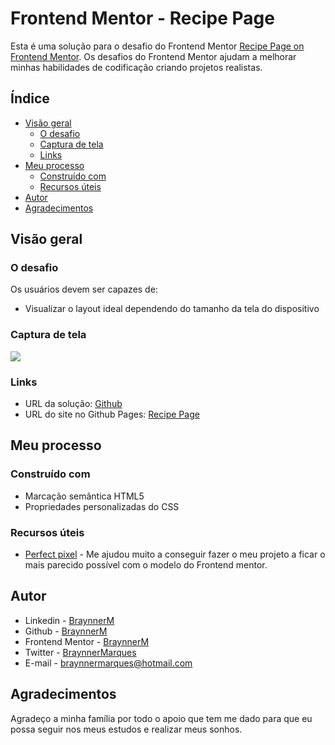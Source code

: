 # Frontend Mentor - Recipe Page

Esta é uma solução para o desafio do Frontend Mentor [Recipe Page on Frontend Mentor](https://www.frontendmentor.io/challenges/recipe-page-KiTsR8QQKm). Os desafios do Frontend Mentor ajudam a melhorar minhas habilidades de codificação criando projetos realistas.

## Índice

- [Visão geral](#visão-geral)
  - [O desafio](#o-desafio)
  - [Captura de tela](#captura-de-tela)
  - [Links](#links)
- [Meu processo](#meu-processo)
  - [Construído com](#construído-com)   
  - [Recursos úteis](#recursos-úteis)
- [Autor](#autor)
- [Agradecimentos](#agradecimentos)

## Visão geral

### O desafio

Os usuários devem ser capazes de:

- Visualizar o layout ideal dependendo do tamanho da tela do dispositivo

### Captura de tela

![](./public/src/assets/captura-de-tela.gif)

### Links

- URL da solução: [Github](https://github.com/BraynnerM/recipe-page-main)
-  URL do site no Github Pages: [Recipe Page](https://braynnerm.github.io/recipe-page-main/)

## Meu processo

### Construído com

- Marcação semântica HTML5 
- Propriedades personalizadas do CSS


### Recursos úteis

- [Perfect pixel](https://www.welldonecode.com/perfectpixel/) - Me ajudou muito a conseguir fazer o meu projeto a ficar o mais parecido possível com o modelo do Frontend mentor.

## Autor

- Linkedin - [BraynnerM](https://www.linkedin.com/in/braynner)
- Github - [BraynnerM](https://github.com/BraynnerM)
- Frontend Mentor - [BraynnerM](https://www.frontendmentor.io/profile/BraynnerM)
- Twitter - [BraynnerMarques](https://twitter.com/BraynnerMarques)
- E-mail - [braynnermarques@hotmail.com](mailto:braynnermarques@hotmail.com)



## Agradecimentos

Agradeço a minha família por todo o apoio que tem me dado para que eu possa seguir nos meus estudos e realizar meus sonhos.
